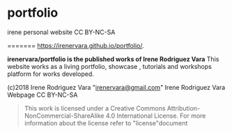 # portfolio
irene personal website CC BY-NC-SA

=======
https://irenervara.github.io/portfolio/. 

**irenervara/portfolio is the published works of Irene Rodriguez Vara**
This website works as a living portfolio, showcase , tutorials and workshops platform for works developed.

(c)2018 Irene Rodriguez Vara "irenervara@gmail.com"
Irene Rodriguez Vara Webpage	CC BY-NC-SA


>This work is licensed under a Creative Commons Attribution-NonCommercial-ShareAlike 4.0 International License.
For more information about the license refer to "license"document
